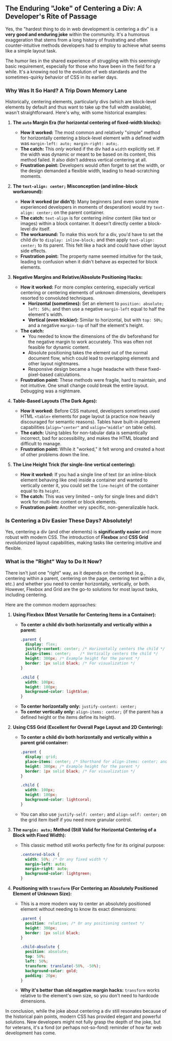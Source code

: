 ## The Enduring "Joke" of Centering a Div: A Developer's Rite of Passage

Yes, the "hardest thing to do in web development is centering a div" is a **very good and enduring joke** within the community. It's a humorous exaggeration that stems from a long history of frustrating and often counter-intuitive methods developers had to employ to achieve what seems like a simple layout task.

The humor lies in the shared experience of struggling with this seemingly basic requirement, especially for those who have been in the field for a while. It's a knowing nod to the evolution of web standards and the sometimes-quirky behavior of CSS in its earlier days.

### Why Was It So Hard? A Trip Down Memory Lane

Historically, centering elements, particularly divs (which are block-level elements by default and thus want to take up the full width available), wasn't straightforward. Here's why, with some historical examples:

1.  **The `auto` Margin Era (for horizontal centering of fixed-width blocks):**
    * **How it worked:** The most common and relatively "simple" method for horizontally centering a block-level element with a defined width was `margin-left: auto; margin-right: auto;`.
    * **The catch:** This *only* worked if the div had a `width` explicitly set. If the width was dynamic or meant to be based on its content, this method failed. It also didn't address vertical centering at all.
    * **Frustration point:** Developers would often forget to set the width, or the design demanded a flexible width, leading to head-scratching moments.

2.  **The `text-align: center;` Misconception (and inline-block workaround):**
    * **How it worked (or didn't):** Many beginners (and even some more experienced developers in moments of desperation) would try `text-align: center;` on the parent container.
    * **The catch:** `text-align` is for centering *inline* content (like text or images) within a block container. It doesn't directly center a block-level div itself.
    * **The workaround:** To make this work for a div, you'd have to set the child div to `display: inline-block;` and then apply `text-align: center;` to its parent. This felt like a hack and could have other layout side effects.
    * **Frustration point:** The property name seemed intuitive for the task, leading to confusion when it didn't behave as expected for block elements.

3.  **Negative Margins and Relative/Absolute Positioning Hacks:**
    * **How it worked:** For more complex centering, especially vertical centering or centering elements of unknown dimensions, developers resorted to convoluted techniques.
        * **Horizontal (sometimes):** Set an element to `position: absolute; left: 50%;` and then use a negative `margin-left` equal to half the element's width.
        * **Vertical (even trickier):** Similar to horizontal, but with `top: 50%;` and a negative `margin-top` of half the element's height.
    * **The catch:**
        * You needed to know the dimensions of the div beforehand for the negative margin to work accurately. This was often not feasible for dynamic content.
        * Absolute positioning takes the element out of the normal document flow, which could lead to overlapping elements and other layout nightmares.
        * Responsive design became a huge headache with these fixed-pixel-based calculations.
    * **Frustration point:** These methods were fragile, hard to maintain, and not intuitive. One small change could break the entire layout. Debugging was a nightmare.

4.  **Table-Based Layouts (The Dark Ages):**
    * **How it worked:** Before CSS matured, developers sometimes used HTML `<table>` elements for page layout (a practice now heavily discouraged for semantic reasons). Tables have built-in alignment capabilities (`align="center"` and `valign="middle"` on table cells).
    * **The catch:** Using tables for non-tabular data is semantically incorrect, bad for accessibility, and makes the HTML bloated and difficult to manage.
    * **Frustration point:** While it "worked," it felt wrong and created a host of other problems down the line.

5.  **The Line Height Trick (for single-line vertical centering):**
    * **How it worked:** If you had a single line of text (or an inline-block element behaving like one) inside a container and wanted to vertically center it, you could set the `line-height` of the container equal to its `height`.
    * **The catch:** This was very limited – only for single lines and didn't work for multi-line content or block elements.
    * **Frustration point:** Another very specific, non-generalizable hack.

### Is Centering a Div Easier These Days? Absolutely!

Yes, centering a div (and other elements) is **significantly easier** and more robust with modern CSS. The introduction of **Flexbox** and **CSS Grid** revolutionized layout capabilities, making tasks like centering intuitive and flexible.

### What is the "Right" Way to Do It Now?

There isn't just one "right" way, as it depends on the context (e.g., centering within a parent, centering on the page, centering text within a div, etc.) and whether you need to center horizontally, vertically, or both. However, Flexbox and Grid are the go-to solutions for most layout tasks, including centering.

Here are the common modern approaches:

1.  **Using Flexbox (Most Versatile for Centering Items in a Container):**
    * **To center a child div both horizontally and vertically within a parent:**
        ```css
        .parent {
          display: flex;
          justify-content: center; /* Horizontally centers the child */
          align-items: center;    /* Vertically centers the child */
          height: 300px; /* Example height for the parent */
          border: 1px solid black; /* For visualization */
        }

        .child {
          width: 100px;
          height: 100px;
          background-color: lightblue;
        }
        ```
    * **To center horizontally only:** `justify-content: center;`
    * **To center vertically only:** `align-items: center;` (if the parent has a defined height or the items define its height).

2.  **Using CSS Grid (Excellent for Overall Page Layout and 2D Centering):**
    * **To center a child div both horizontally and vertically within a parent grid container:**
        ```css
        .parent {
          display: grid;
          place-items: center; /* Shorthand for align-items: center; and justify-items: center; */
          height: 300px; /* Example height for the parent */
          border: 1px solid black; /* For visualization */
        }

        .child {
          width: 100px;
          height: 100px;
          background-color: lightcoral;
        }
        ```
    * You can also use `justify-self: center;` and `align-self: center;` on the grid item itself if you need more granular control.

3.  **The `margin: auto;` Method (Still Valid for Horizontal Centering of a Block with Fixed Width):**
    * This classic method still works perfectly fine for its original purpose:
        ```css
        .centered-block {
          width: 50%; /* Or any fixed width */
          margin-left: auto;
          margin-right: auto;
          background-color: lightgreen;
        }
        ```

4.  **Positioning with `transform` (For Centering an Absolutely Positioned Element of Unknown Size):**
    * This is a more modern way to center an absolutely positioned element without needing to know its exact dimensions:
        ```css
        .parent {
          position: relative; /* Or any positioning context */
          height: 300px;
          border: 1px solid black;
        }

        .child-absolute {
          position: absolute;
          top: 50%;
          left: 50%;
          transform: translate(-50%, -50%);
          background-color: gold;
          padding: 20px;
        }
        ```
    * **Why it's better than old negative margin hacks:** `transform` works relative to the element's own size, so you don't need to hardcode dimensions.

In conclusion, while the joke about centering a div still resonates because of the historical pain points, modern CSS has provided elegant and powerful solutions. New developers might not fully grasp the depth of the joke, but for veterans, it's a fond (or perhaps not-so-fond) reminder of how far web development has come.